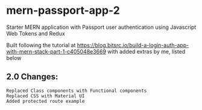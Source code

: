 # mern-passport-app-2

Starter MERN application with Passport user authentication using Javascript Web Tokens and Redux

Built following the tutorial at https://blog.bitsrc.io/build-a-login-auth-app-with-mern-stack-part-1-c405048e3669 with added extras by me, listed below

## 2.0 Changes:
    Replaced Class components with Functional components
    Replaced CSS with Material UI
    Added protected route example
